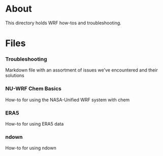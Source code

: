 # About
This directory holds WRF how-tos and troubleshooting.  

# Files
### Troubleshooting
Markdown file with an assortment of issues we've encountered and their solutions
### NU-WRF Chem Basics
How-to for using the NASA-Unified WRF system with chem
### ERA5 
How-to for using ERA5 data 
### ndown
How-to for using ndown

